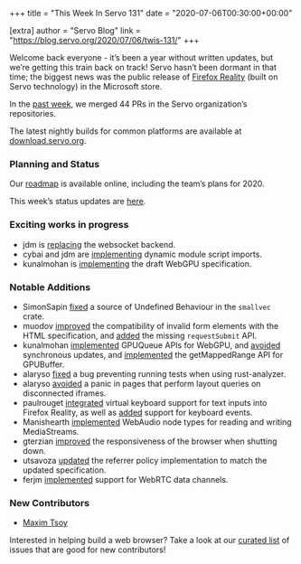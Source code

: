 +++
title = "This Week In Servo 131"
date = "2020-07-06T00:30:00+00:00"

[extra]
author = "Servo Blog"
link = "https://blog.servo.org/2020/07/06/twis-131/"
+++
<p>Welcome back everyone - it’s been a year without written updates, but we’re getting this train back on track! Servo hasn’t been
dormant in that time; the biggest news was the public release of <a href="https://www.microsoft.com/en-ca/p/firefox-reality/9npq78m7nb0r?rtc=1&amp;activetab=pivot:overviewtab">Firefox Reality</a>
(built on Servo technology) in the Microsoft store.</p>

<p>In the <a href="https://github.com/pulls?utf8=%E2%9C%93&amp;q=is%3Apr+is%3Amerged+closed%3A2020-06-30..2020-07-06+user%3Aservo+">past week</a>,
we merged 44 PRs in the Servo organization’s repositories.</p>

<p>The latest nightly builds for common platforms are available at <a href="https://download.servo.org/">download.servo.org</a>.</p>

<h3 id="planning-and-status">Planning and Status</h3>

<p>Our <a href="https://github.com/servo/servo/wiki/Roadmap">roadmap</a> is available online, including the team’s plans for 2020.</p>

<p>This week’s status updates are <a href="https://build.servo.org/standups/">here</a>.</p>

<h3 id="exciting-works-in-progress">Exciting works in progress</h3>

<ul>
  <li>jdm is <a href="https://github.com/servo/servo/pull/27164">replacing</a> the websocket backend.</li>
  <li>cybai and jdm are <a href="https://github.com/servo/servo/pull/27026">implementing</a> dynamic module script imports.</li>
  <li>kunalmohan is <a href="https://github.com/servo/servo/projects/24">implementing</a> the draft WebGPU specification.</li>
</ul>

<h3 id="notable-additions">Notable Additions</h3>

<ul>
  <li>SimonSapin <a href="https://github.com/servo/rust-smallvec/pull/228">fixed</a> a source of Undefined Behaviour in the <code class="language-plaintext highlighter-rouge">smallvec</code> crate.</li>
  <li>muodov <a href="https://github.com/servo/servo/pull/27174">improved</a> the compatibility of invalid form elements with the HTML specification, and <a href="https://github.com/servo/servo/pull/27100">added</a>
the missing <code class="language-plaintext highlighter-rouge">requestSubmit</code> API.</li>
  <li>kunalmohan <a href="https://github.com/servo/servo/pull/27173">implemented</a> GPUQueue APIs for WebGPU, and <a href="https://github.com/servo/servo/pull/27154">avoided</a>
synchronous updates, and <a href="https://github.com/servo/servo/pull/27126">implemented</a> the getMappedRange API for GPUBuffer.</li>
  <li>alaryso <a href="https://github.com/servo/servo/pull/27169">fixed</a> a bug preventing running tests when using rust-analyzer.</li>
  <li>alaryso <a href="https://github.com/servo/servo/pull/27163">avoided</a> a panic in pages that perform layout queries on disconnected iframes.</li>
  <li>paulrouget <a href="https://github.com/servo/servo/pull/27149">integrated</a> virtual keyboard support for text inputs into Firefox Reality, as well as <a href="https://github.com/servo/servo/pull/27114">added</a>
support for keyboard events.</li>
  <li>Manishearth <a href="https://github.com/servo/servo/pull/27143">implemented</a> WebAudio node types for reading and writing MediaStreams.</li>
  <li>gterzian <a href="https://github.com/servo/servo/pull/27016">improved</a> the responsiveness of the browser when shutting down.</li>
  <li>utsavoza <a href="https://github.com/servo/servo/pull/27104">updated</a> the referrer policy implementation to match the updated specification.</li>
  <li>ferjm <a href="https://github.com/servo/servo/pull/26752">implemented</a> support for WebRTC data channels.</li>
</ul>

<h3 id="new-contributors">New Contributors</h3>

<ul>
  <li><a href="https://github.com/muodov">Maxim Tsoy</a></li>
</ul>

<p>Interested in helping build a web browser? Take a look at our <a href="https://starters.servo.org/">curated list</a> of issues that are good for new contributors!</p>